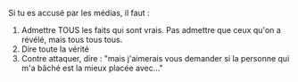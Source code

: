 Si tu es accusé par les médias, il faut : 
1. Admettre TOUS les faits qui sont vrais. Pas admettre que ceux qu'on a révélé, mais tous tous tous. 
2. Dire toute la vérité
3. Contre attaquer, dire : "mais j'aimerais vous demander si la personne qui m'a bâché est la mieux placée avec..."